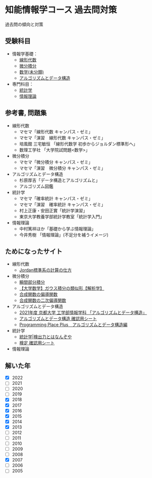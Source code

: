 # 知能情報学コース 過去問対策

過去問の傾向と対策

## 受験科目
- 情報学基礎：
  + [線形代数](linear.md)
  + [微分積分](calculus.md)
  + [数学(未分類)](mathmatics_others.md)
  + [アルゴリズムとデータ構造](algorithm.md)
- 専門科目：
  + [統計学](statics.md)
  + [情報理論](information.md)

## 参考書, 問題集
- 線形代数
  + マセマ「線形代数 キャンパス・ゼミ」
  + マセマ「演習　線形代数 キャンパス・ゼミ」
  + 培風館 三宅敏恒 「線形代数学 初歩からジョルダン標準形へ」
  + 数理工学社 「大学院試問題<数学>」
- 微分積分
  + マセマ「微分積分 キャンパス・ゼミ」
  + マセマ「演習　微分積分 キャンパス・ゼミ」
- アルゴリズムとデータ構造
  + 杉原厚吉「データ構造とアルゴリズムと」
  + アルゴリズム図鑑
- 統計学
  + マセマ「確率統計 キャンパス・ゼミ」
  + マセマ「演習　確率統計 キャンパス・ゼミ」
  + 村上正康・安田正實「統計学演習」
  + 東京大学教養学部統計学教室「統計学入門」
- 情報理論
  + 中村篤祥ほか「基礎から学ぶ情報理論」
  + 今井秀樹 「情報理論」(不足分を補うイメージ)
 
## ためになったサイト
- 線形代数
  + [Jordan標準系の計算の仕方](http://www.math.tohoku.ac.jp/~kuroki/LaTeX/20100609_Jordan.pdf)
- 微分積分
  + [瞬間部分積分](https://manabitimes.jp/math/823)
  + [【大学数学】ガウス積分の類似形【解析学】](https://www.youtube.com/watch?v=u6sBzqF8gWI)
  + [合成関数の偏導関数](https://w3e.kanazawa-it.ac.jp/math/category/bibun/henbibun/henkan-tex.cgi?target=/math/category/bibun/henbibun/gouseikansuu-no-henbibun.html)
  + [合成関数の二次偏導関数](https://w3e.kanazawa-it.ac.jp/math/category/bibun/henbibun/henkan-tex.cgi?target=/math/category/bibun/henbibun/gouseikansuu-no-2ji-doukansuu.html)
- アルゴリズムとデータ構造
  + [2021年度 京都大学 工学部情報学科 「アルゴリズムとデータ構造」](https://hkashima.github.io/course_algorithm_2021.html)
  + [アルゴリズムとデータ構造 確認用シート](algorithm_check.md)
  + [Programming Place Plus　アルゴリズムとデータ構造編](https://programming-place.net/ppp/contents/algorithm/index.html#data_struct)
- 統計学
  + [統計学|検出力とはなんぞや](https://note.com/hanaori/n/nc55ac8614799)
  + [検定 確認用シート](statics_check.md)
- 情報理論

## 解いた年
- [x] 2022
- [ ] 2021
- [ ] 2020
- [ ] 2019
- [x] 2018
- [x] 2017
- [x] 2016
- [x] 2015
- [x] 2014
- [x] 2013
- [ ] 2012
- [ ] 2011
- [ ] 2010
- [ ] 2009
- [ ] 2008
- [x] 2007
- [ ] 2006
- [ ] 2005
